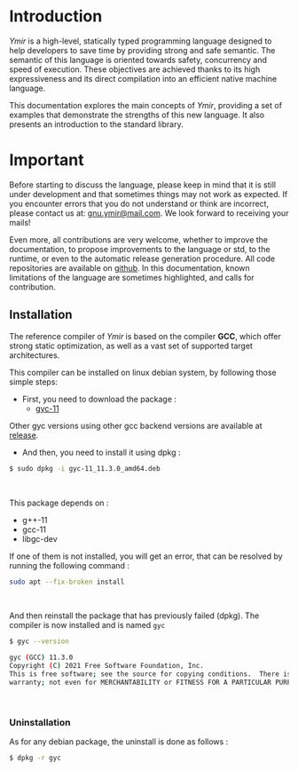 # Introduction

*Ymir* is a high-level, statically typed programming language
  designed to help developers to save time by providing strong and
  safe semantic. The semantic of this language is oriented towards
  safety, concurrency and speed of execution. These objectives are
  achieved thanks to its high expressiveness and its direct
  compilation into an efficient native machine language.

This documentation explores the main concepts of *Ymir*, providing a
set of examples that demonstrate the strengths of this new
language. It also presents an introduction to the standard library.

# Important

Before starting to discuss the language, please keep in mind that it
is still under development and that sometimes things may not work as
expected. If you encounter errors that you do not understand or think
are incorrect, please contact us at: <gnu.ymir@mail.com>. We look
forward to receiving your mails!

Even more, all contributions are very welcome, whether to improve the
documentation, to propose improvements to the language or std, to the
runtime, or even to the automatic release generation procedure. All
code repositories are available on
[github](https://github.com/GNU-Ymir). In this documentation, known
limitations of the language are sometimes highlighted, and calls for
contribution.

## Installation

The reference compiler of *Ymir* is based on the compiler **GCC**,
which offer strong static optimization, as well as a vast set of
supported target architectures.

This compiler can be installed on linux debian system, by following those simple steps: 
- First, you need to download the package :
  - [gyc-11](https://ymir-lang.org/release/gyc/11.3.0/gyc_11.3.0_amd64.deb)

Other gyc versions using other gcc backend versions are available at
[release](https://ymir-lang.org/release/).

- And then, you need to install it using dpkg : 

```bash
$ sudo dpkg -i gyc-11_11.3.0_amd64.deb
```
<br>

This package depends on : 
- g++-11
- gcc-11
- libgc-dev

If one of them is not installed, you will get an error, that can be resolved by running the following command : 

```bash
sudo apt --fix-broken install
```
<br>

And then reinstall the package that has previously failed (dpkg).
The compiler is now installed and is named `gyc`

```bash
$ gyc --version

gyc (GCC) 11.3.0
Copyright (C) 2021 Free Software Foundation, Inc.
This is free software; see the source for copying conditions.  There is NO
warranty; not even for MERCHANTABILITY or FITNESS FOR A PARTICULAR PURPOSE.
```
<br>

### Uninstallation 

As for any debian package, the uninstall is done as follows : 

```bash
$ dpkg -r gyc
```